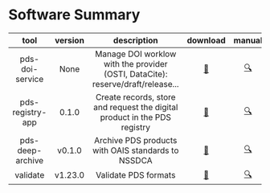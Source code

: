 
Software Summary
================

|tool|version|description|download|manual|changelog|requirements|license|feedback|
| :---: | :---: | :---: | :---: | :---: | :---: | :---: | :---: | :---: |
|pds-doi-service|None|Manage DOI worklow with the provider (OSTI, DataCite): reserve/draft/release...|[:floppy_disk:](http://www.google.com "DOWNLOAD")|[:mag:](http://www.google.com "USER'S MANUAL")|[:footprints:](https://www.gnupg.org/gph/en/manual/r1943.html "CHANGELOG")|[:unicorn:](http://www.google.com "REQUIREMENTS")|[:scroll:](http://www.google.com "LICENSE")|[:pencil:](http://www.google.com "FEEDBACK")|
|pds-registry-app|0.1.0|Create records, store and request the digital product in the PDS registry|[:floppy_disk:](http://www.google.com "DOWNLOAD")|[:mag:](http://www.google.com "USER'S MANUAL")|[:footprints:](http://nasa-pds.github.io/pds-registry-app/CHANGELOG.html#010-2020-03-31 "CHANGELOG")|[:unicorn:](http://www.google.com "REQUIREMENTS")|[:scroll:](http://www.google.com "LICENSE")|[:pencil:](http://www.google.com "FEEDBACK")|
|pds-deep-archive|v0.1.0|Archive PDS products with OAIS standards to NSSDCA|[:floppy_disk:](http://www.google.com "DOWNLOAD")|[:mag:](http://www.google.com "USER'S MANUAL")|[:footprints:](http://nasa-pds.github.io/pds-deep-archive/CHANGELOG.html#v0.1.0-2020-04-24 "CHANGELOG")|[:unicorn:](http://www.google.com "REQUIREMENTS")|[:scroll:](http://www.google.com "LICENSE")|[:pencil:](http://www.google.com "FEEDBACK")|
|validate|v1.23.0|Validate PDS formats|[:floppy_disk:](http://www.google.com "DOWNLOAD")|[:mag:](http://www.google.com "USER'S MANUAL")|[:footprints:](http://nasa-pds.github.io/validate/CHANGELOG.html#v1230-2020-05-08 "CHANGELOG")|[:unicorn:](http://www.google.com "REQUIREMENTS")|[:scroll:](http://www.google.com "LICENSE")|[:pencil:](http://www.google.com "FEEDBACK")|
